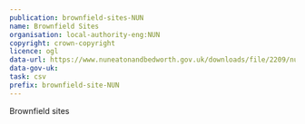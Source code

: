 ```yaml
---
publication: brownfield-sites-NUN
name: Brownfield Sites
organisation: local-authority-eng:NUN
copyright: crown-copyright
licence: ogl
data-url: https://www.nuneatonandbedworth.gov.uk/downloads/file/2209/nuneaton_and_bedworth_brownfield_register_-_csv_2017
data-gov-uk: 
task: csv
prefix: brownfield-site-NUN
---
```


Brownfield sites

